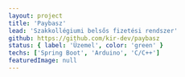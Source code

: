 ```yaml
---
layout: project
title: 'Paybasz'
lead: 'Szakkollégiumi belsős fizetési rendszer'
github: https://github.com/kir-dev/paybasz
status: { label: 'Üzemel', color: 'green' }
techs: ['Spring Boot', 'Arduino', 'C/C++']
featuredImage: null
---
```

